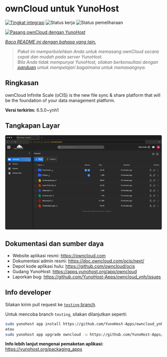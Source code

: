 <!--
N.B.: README ini dibuat secara otomatis oleh <https://github.com/YunoHost/apps/tree/master/tools/readme_generator>
Ini TIDAK boleh diedit dengan tangan.
-->

# ownCloud untuk YunoHost

[![Tingkat integrasi](https://dash.yunohost.org/integration/owncloud.svg)](https://ci-apps.yunohost.org/ci/apps/owncloud/) ![Status kerja](https://ci-apps.yunohost.org/ci/badges/owncloud.status.svg) ![Status pemeliharaan](https://ci-apps.yunohost.org/ci/badges/owncloud.maintain.svg)

[![Pasang ownCloud dengan YunoHost](https://install-app.yunohost.org/install-with-yunohost.svg)](https://install-app.yunohost.org/?app=owncloud)

*[Baca README ini dengan bahasa yang lain.](./ALL_README.md)*

> *Paket ini memperbolehkan Anda untuk memasang ownCloud secara cepat dan mudah pada server YunoHost.*  
> *Bila Anda tidak mempunyai YunoHost, silakan berkonsultasi dengan [panduan](https://yunohost.org/install) untuk mempelajari bagaimana untuk memasangnya.*

## Ringkasan

ownCloud Infinite Scale (oCIS) is the new file sync & share platform that will be the foundation of your data management platform.

**Versi terkirim:** 6.5.0~ynh1

## Tangkapan Layar

![Tangkapan Layar pada ownCloud](./doc/screenshots/screenshot.png)

## Dokumentasi dan sumber daya

- Website aplikasi resmi: <https://owncloud.com>
- Dokumentasi admin resmi: <https://doc.owncloud.com/ocis/next/>
- Depot kode aplikasi hulu: <https://github.com/owncloud/ocis>
- Gudang YunoHost: <https://apps.yunohost.org/app/owncloud>
- Laporkan bug: <https://github.com/YunoHost-Apps/owncloud_ynh/issues>

## Info developer

Silakan kirim pull request ke [`testing` branch](https://github.com/YunoHost-Apps/owncloud_ynh/tree/testing).

Untuk mencoba branch `testing`, silakan dilanjutkan seperti:

```bash
sudo yunohost app install https://github.com/YunoHost-Apps/owncloud_ynh/tree/testing --debug
atau
sudo yunohost app upgrade owncloud -u https://github.com/YunoHost-Apps/owncloud_ynh/tree/testing --debug
```

**Info lebih lanjut mengenai pemaketan aplikasi:** <https://yunohost.org/packaging_apps>

